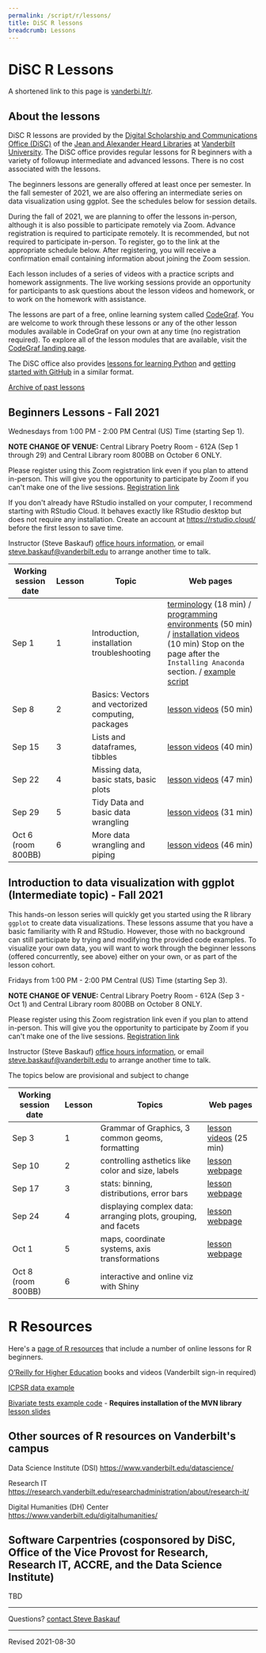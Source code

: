 ```yaml
---
permalink: /script/r/lessons/
title: DiSC R lessons
breadcrumb: Lessons
---
```


# DiSC R Lessons

A shortened link to this page is [vanderbi.lt/r](http://vanderbi.lt/r).

## About the lessons

DiSC R lessons are provided by the [Digital Scholarship and Communications Office (DiSC)](https://www.library.vanderbilt.edu/scholarly/) of the [Jean and Alexander Heard Libraries](https://www.library.vanderbilt.edu/) at [Vanderbilt University](https://www.vanderbilt.edu/).  The DiSC office provides regular lessons for R beginners with a variety of followup intermediate and advanced lessons.  There is no cost associated with the lessons.

The beginners lessons are generally offered at least once per semester.  In the fall semester of 2021, we are also offering an intermediate series on data visualization using ggplot. See the schedules below for session details.  

During the fall of 2021, we are planning to offer the lessons in-person, although it is also possible to participate remotely via Zoom. Advance registration is required to participate remotely. It is recommended, but not required to participate in-person. To register, go to the link at the appropriate schedule below. After registering, you will receive a confirmation email containing information about joining the Zoom session.

Each lesson includes of a series of videos with a practice scripts and homework assignments. The live working sessions provide an opportunity for participants to ask questions about the lesson videos and homework, or to work on the homework with assistance. 

The lessons are part of a free, online learning system called [CodeGraf](../../codegraf). You are welcome to work through these lessons or any of the other lesson modules available in CodeGraf on your own at any time (no registration required). To explore all of the lesson modules that are available, visit the [CodeGraf landing page](../../codegraf). 

The DiSC office also provides [lessons for learning Python](http://vanderbi.lt/py) and [getting started with GitHub](http://vanderbi.lt/github) in a similar format.

[Archive of past lessons](../archive/)


## Beginners Lessons - Fall 2021

Wednesdays from 1:00 PM - 2:00 PM Central (US) Time (starting Sep 1). 

**NOTE CHANGE OF VENUE:** Central Library Poetry Room - 612A (Sep 1 through 29) and 
Central Library room 800BB on October 6 ONLY.

Please register using this Zoom registration link even if you plan to attend in-person. This will give you the opportunity to participate by Zoom if you can't make one of the live sessions. [Registration link](https://vanderbilt.zoom.us/meeting/register/tJItd-CgrDMoE9M5guUCPfxagVl0QEl1QpnT)

If you don't already have RStudio installed on your computer, I recommend starting with RStudio Cloud. It behaves exactly like RStudio desktop but does not require any installation. Create an account at <https://rstudio.cloud/> before the first lesson to save time.

Instructor (Steve Baskauf) [office hours information](https://www.library.vanderbilt.edu/disc/officehours), or email [steve.baskauf@vanderbilt.edu](mailto:steve.baskauf@vanderbilt.edu) to arrange another time to talk.

| Working session date | Lesson | Topic | Web pages |
|---|---|---|---|
| Sep 1 | 1 | Introduction, installation troubleshooting | [terminology](../../codegraf/001/) (18 min) / [programming environments](../../codegraf/002/) (50 min) / [installation videos](../../codegraf/003/) (10 min) Stop on the page after the `Installing Anaconda` section. / [example script](https://github.com/HeardLibrary/digital-scholarship/blob/master/code/r/use_case_examples.R) |
| Sep 8 | 2 | Basics: Vectors and vectorized computing, packages | [lesson videos](../../codegraf/011/) (50 min) |
| Sep 15 | 3 | Lists and dataframes, tibbles | [lesson videos](../../codegraf/012/) (40 min) |
| Sep 22 | 4 | Missing data, basic stats, basic plots | [lesson videos](../../codegraf/013/) (47 min) |
| Sep 29 | 5 | Tidy Data and basic data wrangling | [lesson videos](../../codegraf/014a/) (31 min) |
| Oct 6 (room 800BB) | 6 | More data wrangling and piping | [lesson videos](../../codegraf/014b/) (46 min)  |


## Introduction to data visualization with ggplot (Intermediate topic) - Fall 2021

This hands-on lesson series will quickly get you started using the R library `ggplot` to create data visualizations. These lessons assume that you have a basic familiarity with R and RStudio. However, those with no background can still participate by trying and modifying the provided code examples. To visualize your own data, you will want to work through the beginner lessons (offered concurrently, see above) either on your own, or as part of the lesson cohort. 

Fridays from 1:00 PM - 2:00 PM Central (US) Time (starting Sep 3). 

**NOTE CHANGE OF VENUE:** Central Library Poetry Room - 612A (Sep 3 - Oct 1) and 
Central Library room 800BB on October 8 ONLY.

Please register using this Zoom registration link even if you plan to attend in-person. This will give you the opportunity to participate by Zoom if you can't make one of the live sessions. [Registration link](https://vanderbilt.zoom.us/meeting/register/tJUuc-yorTsvGtBNHm9y74IFbHwTno6i2Zbo)

Instructor (Steve Baskauf) [office hours information](https://www.library.vanderbilt.edu/disc/officehours), or email [steve.baskauf@vanderbilt.edu](mailto:steve.baskauf@vanderbilt.edu) to arrange another time to talk.

The topics below are provisional and subject to change

| Working session date | Lesson | Topics | Web pages |
|---|---|---|---|
| Sep 3 | 1 | Grammar of Graphics, 3 common geoms, formatting | [lesson videos](../../codegraf/032/) (25 min) |
| Sep 10 | 2 | controlling asthetics like color and size, labels | [lesson webpage](../../codegraf/033/) |
| Sep 17 | 3 | stats: binning, distributions, error bars | [lesson webpage](../../codegraf/034/) |
| Sep 24 | 4 | displaying complex data: arranging plots, grouping, and facets | [lesson webpage](../../codegraf/035/) |
| Oct 1 | 5 | maps, coordinate systems, axis transformations | [lesson webpage](../../codegraf/036/)  |
| Oct 8 (room 800BB) | 6 | interactive and online viz with Shiny |  |


# R Resources

Here's a [page of R resources](../) that include a number of online lessons for R beginners.

[O’Reilly for Higher Education](http://www.library.vanderbilt.edu/eres?id=1676) books and videos (Vanderbilt sign-in required)

[ICPSR data example](../nlsaah/)

[Bivariate tests example code](https://github.com/HeardLibrary/digital-scholarship/blob/master/code/r/bivariate_tests_assumptions.R) - **Requires installation of the MVN library** [lesson slides](../presentations/bivariate-analysis.pdf)

## Other sources of R resources on Vanderbilt's campus

Data Science Institute (DSI) <https://www.vanderbilt.edu/datascience/>

Research IT <https://research.vanderbilt.edu/researchadministration/about/research-it/>

Digital Humanities (DH) Center <https://www.vanderbilt.edu/digitalhumanities/>

## Software Carpentries (cosponsored by DiSC, Office of the Vice Provost for Research, Research IT, ACCRE, and the Data Science Institute)

TBD

--------------------

Questions? [contact Steve Baskauf](mailto:steve.baskauf@vanderbilt.edu)

----
Revised 2021-08-30

